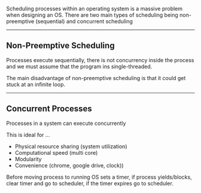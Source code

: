 Scheduling processes within an operating system is a massive problem when designing an OS. There are two main types of scheduling being non-preemptive (sequential) and concurrent scheduling

___
## Non-Preemptive Scheduling
Processes execute sequentially, there is not concurrency inside the process and we must assume that the program ins single-threaded.

The main disadvantage of non-preemptive scheduling is that it could get stuck at an infinite loop.

___
## Concurrent Processes
Processes in a system can execute concurrently

This is ideal for ...
* Physical resource sharing (system utilization)
* Computational speed (multi core)
* Modularity
* Convenience (chrome, google drive, clock))

Before moving process to running OS sets a timer, if process yields/blocks, clear timer and go to scheduler, if the timer expires go to scheduler.